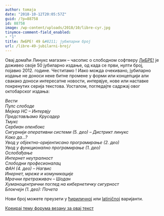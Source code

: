 ```yaml
---
author: tomaja
date: "2018-10-12T20:05:57Z"
guid: /?p=88758
id: 88758
image: /wp-content/uploads/2018/10/libre-cyr.jpg
tinymce-comment-field_enabled:
- "1"
title: ЛиБРЕ! 49 &#8211; јубиларни број
url: /libre-49-jubilarni-broj/
---
```

Овај домаћи Линукс магазин &#8211; часопис о слободном софтверу <a href="https://libre.lugons.org/" rel="noopener" target="_blank">ЛиБРЕ!</a> је доживео своје 50 јубиларно издање, од када се први, нулти број, појавио 2012. године. Честитамо ! Иако можда очекивано, јубиларно издање не доноси неке битне промене у форми или концепцији али свакако доноси интересатне новости, интервјуе, нове или наставке покренутих серија текстова. Уосталом, погледајте садржај овог октобарског издања: 

_Вести  
Пулс слободе  
Мејкер НС &#8211; Интервју  
Представљамо Крусадер  
Тмукс  
Сербиан опенбокс  
Сигурнији оперативни системи (5. део) &#8211; Дистрикт линукс  
Како да&#8230;?  
Увод у објектно-оријентисано програмирање (2. део)  
Увод у функционално програмирање (1. део)  
Ослобађање  
Интернет неутралност  
Слободни професионалац  
ФАН (4. део) &#8211; Нагвис  
Инернет, мреже и комуникације  
Мрачни претраживач &#8211; Шодан  
Хуманоцентрични поглед на кибернетичку сигурност  
Блокчејн (1. део): Почета_

Нови број можете преузети у <a href="https://libre.lugons.org/wp-content/uploads/delightful-downloads/2018/10/LiBRE-49-cir-2.pdf" rel="noopener" target="_blank">ћириличнoj</a> или <a href="https://libre.lugons.org/?ddownload=10920" rel="noopener" target="_blank">latiničnoj</a> варијанти. 

[Креирај тему форума везану за овај текст](https://linuxo.org/nova-tema-na-forumu/?se_pid=88758)